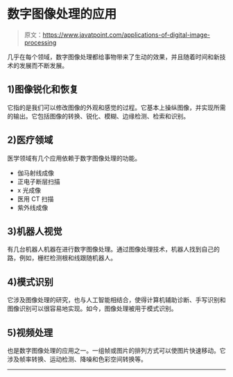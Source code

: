 # 数字图像处理的应用

> 原文：<https://www.javatpoint.com/applications-of-digital-image-processing>

几乎在每个领域，数字图像处理都给事物带来了生动的效果，并且随着时间和新技术的发展而不断发展。

## 1)图像锐化和恢复

它指的是我们可以修改图像的外观和感觉的过程。它基本上操纵图像，并实现所需的输出。它包括图像的转换、锐化、模糊、边缘检测、检索和识别。

## 2)医疗领域

医学领域有几个应用依赖于数字图像处理的功能。

*   伽马射线成像
*   正电子断层扫描
*   x 光成像
*   医用 CT 扫描
*   紫外线成像

## 3)机器人视觉

有几台机器人机器在进行数字图像处理。通过图像处理技术，机器人找到自己的路，例如，栅栏检测根和线跟随机器人。

## 4)模式识别

它涉及图像处理的研究，也与人工智能相结合，使得计算机辅助诊断、手写识别和图像识别可以很容易地实现。如今，图像处理被用于模式识别。

## 5)视频处理

也是数字图像处理的应用之一。一组帧或图片的排列方式可以使图片快速移动。它涉及帧率转换、运动检测、降噪和色彩空间转换等。

* * *